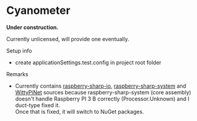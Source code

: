 # Cyanometer

**Under construction.**

Currently unlicensed, will provide one eventually.

Setup info
- create applicationSettings.test.config in project root folder

Remarks
- Currently contains [raspberry-sharp-io](https://github.com/raspberry-sharp/raspberry-sharp-io), [raspberry-sharp-system](https://github.com/raspberry-sharp/raspberry-sharp-system) and [WittyPiNet](https://github.com/MihaMarkic/WittyPiNet) sources because raspberry-sharp-system (core assembly) doesn't handle Raspberry PI 3 B correctly (Processor.Unknown) and I duct-type fixed it.  
Once that is fixed, it will switch to NuGet packages.
